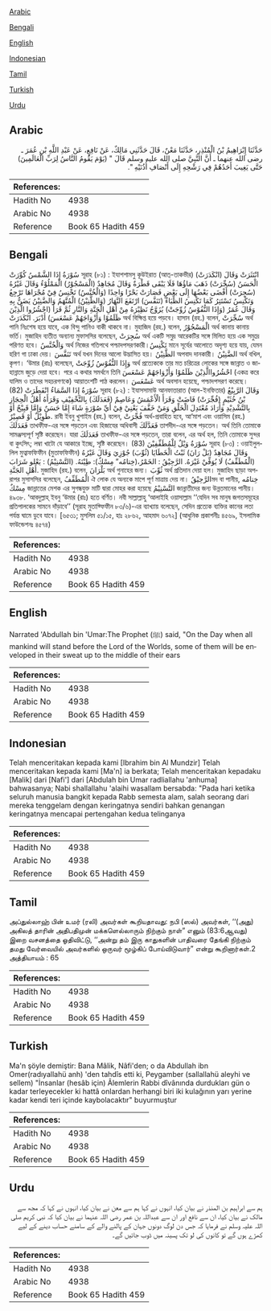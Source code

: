 [Arabic](#arabic)

[Bengali](#bengali)

[English](#english)

[Indonesian](#indonesian)

[Tamil](#tamil)

[Turkish](#turkish)

[Urdu](#urdu)

## Arabic


<div dir="rtl" lang="ar" style={{fontSize:'larger',backgroundColor:'#f8f9fa',padding:20}}>
حَدَّثَنَا إِبْرَاهِيمُ بْنُ الْمُنْذِرِ، حَدَّثَنَا مَعْنٌ، قَالَ حَدَّثَنِي مَالِكٌ، عَنْ نَافِعٍ، عَنْ عَبْدِ اللَّهِ بْنِ عُمَرَ ـ رضى الله عنهما ـ أَنَّ النَّبِيَّ صلى الله عليه وسلم قَالَ ‏"‏ ‏(‏يَوْمَ يَقُومُ النَّاسُ لِرَبِّ الْعَالَمِينَ‏)‏ حَتَّى يَغِيبَ أَحَدُهُمْ فِي رَشْحِهِ إِلَى أَنْصَافِ أُذُنَيْهِ ‏"‏‏.‏
</div>
<div style={{backgroundColor:'#f8f9fa',padding:20, marginBottom: 10}}><table> <thead> <tr> <th>References:</th> <th></th> </tr> </thead> <tbody><tr><td>Hadith No</td><td>4938</td></tr><tr><td>Arabic No</td><td>4938</td></tr><tr><td>Reference</td><td>Book 65 Hadith 459</td></tr></tbody></table></div>

## Bengali


<div dir="ltr" lang="bn" style={{fontSize:'larger',backgroundColor:'#f8f9fa',padding:20}}>
سُوْرَةُ إِذَا الشَّمْسُ كُوِّرَتْ সূরাহ (৮১) : ইযাশশামসু কূউইরাত (আত্-তাকভীর) (انْكَدَرَتْ) انْتَثَرَتْ وَقَالَ الْحَسَنُ (سُجِّرَتْ) ذَهَبَ مَاؤُهَا فَلَا يَبْقَى قَطْرَةٌ وَقَالَ مُجَاهِدٌ (الْمَسْجُوْرُ) الْمَمْلُوْءُ وَقَالَ غَيْرُهُ (سُجِرَتْ) أَفْضَى بَعْضُهَا إِلَى بَعْضٍ فَصَارَتْ بَحْرًا وَاحِدًا (وَالْخُنَّسُ) تَخْنِسُ فِيْ مُجْرَاهَا تَرْجِعُ وَتَكْنِسُ تَسْتَتِرُ كَمَا تَكْنِسُ الظِّبَاءُ (تَنَفَّسَ) ارْتَفَعَ النَّهَارُ (وَالظَّنِيْنُ) الْمُتَّهَمُ وَالضَّنِيْنُ يَضَنُّ بِهِ وَقَالَ عُمَرُ (وَإِذَا النُّفُوْسُ زُوِّجَتْ) يُزَوَّجُ نَظِيْرَهُ مِنْ أَهْلِ الْجَنَّةِ وَالنَّارِ ثُمَّ قَرَأَ (احْشُرُوا الَّذِيْنَ ظَلَمُوْا وَأَزْوَاجَهُمْ عَسْعَسَ) أَدْبَرَ. انْكَدَرَتْ অর্থ বিক্ষিপ্ত হয়ে পড়বে। হাসান (রহ.) বলেন, سُجِّرَتْ অর্থ পানি নিঃশেষ হয়ে যাবে, এক বিন্দু পানিও বাকী থাকবে না। মুহাজিদ (রহ.) বলেন, الْمَسْجُوْرُ অর্থ কানায় কানায় ভর্তি। মুজাহিদ ব্যতীত অন্যান্য মুফাসসির বলেছেন, سُجِرَتْ অর্থ একটি সমুদ্র আরেকটির সঙ্গে মিলিত হয়ে এক সমুদ্রে পরিণত হবে। وَالْخُنَّسُ অর্থ নিজের গতিপথে পশ্চাদপসরণকারী।تَكْنِسُ মানে সূর্যের আলোতে অদৃশ্য হয়ে যায়, যেমন হরিণ গা ঢাকা দেয়। تَنَفَّسَ অর্থ যখন দিনের আলো উদ্ভাসিত হয়। الظَّنِيْنُ অপবাদ দানকারী। الضَّنِيْنُ অর্থ বখিল, কৃপণ। ‘উমার (রাঃ) বলেছেন, وَإِذَا النُّفُوْسُ زُوِّجَتْ অর্থ প্রত্যেককে তার মত চরিত্রের লোকের সঙ্গে জান্নাত ও জাহান্নামে জুড়ে দেয়া হবে। পরে এ কথার সমর্থনে তিনি احْشُرُواالَّذِيْنَ ظَلَمُوْا وَأَزْوَاجَهُمْ عَسْعَسَ (একত্র করে যালিম ও তাদের সহচরগণকে) আয়াতংশটি পাঠ করলেন। عَسْعَسَ অর্থ অবসান হয়েছে, পশ্চাদপসরণ করেছে। (82) سُوْرَةُ إِذَا السَّمَاءُ انْفَطَرَتْ সূরাহ (৮২) : ইযাসসামাউ আনফাতারাত (আল-ইনফিতার) وَقَالَ الرَّبِيْعُ بْنُ خُثَيْمٍ (فُجِّرَتْ) فَاضَتْ وَقَرَأَ الْأَعْمَشُ وَعَاصِمٌ (فَعَدَلَكَ) بِالتَّخْفِيْفِ وَقَرَأَهُ أَهْلُ الْحِجَازِ بِالتَّشْدِيْدِ وَأَرَادَ مُعْتَدِلَ الْخَلْقِ وَمَنْ خَفَّفَ يَعْنِيْ فِيْ أَيِّ صُوْرَةٍ شَاءَ إِمَّا حَسَنٌ وَإِمَّا قَبِيْحٌ أَوْ طَوِيْلٌ أَوْ قَصِيْرٌ. রাবী ইবনু খুশাইম (রহ.) বলেন, فُجِّرَتْ অর্থ-প্রবাহিত হবে, আ‘মাশ এবং ওয়াসিম (রহ.) فَعَدَلَكَ তাখফীফ-এর সঙ্গে পড়তেন এবং হিজাযের অধিবাসী فَعَدَّلَكَ তাশদীদ-এর সঙ্গে পড়তেন। অর্থ তিনি তোমাকে সামঞ্জস্যপূর্ণ সৃষ্টি করেছেন। যারা فَعَدَلَكَ তাখফীফ-এর সঙ্গে পড়তেন, তারা বলেন, এর অর্থ হল, তিনি তোমাকে সুন্দর বা কুৎসিৎ; লম্বা খাটো যে আকারে ইচ্ছে, সৃষ্টি করেছেন। (83) سُوْرَةُ وَيْلٌ لِلْمُطَفِّفِيْنَ সূরাহ (৮৩) : ওয়াইলুললিল মুত্বাফফিফীন (মুতাফফিফীন) وَقَالَ مُجَاهِدٌ (بَلْ رَانَ) ثَبْتُ الْخَطَايَا (ثُوِّبَ) جُوْزِيَ وَقَالَ غَيْرُهُ (الْمُطَفِّفُ) لَا يُوَفِّيْ غَيْرَهُ. الرَّحِيْقُ : الخَمْرُ،(خِتامُه” مِسْكٌ): طِيْنَهُ. (التَّسْنِيْمُ) : يَعْلو شَرَابَ أَهْلِ الجَنَّةِ. মুজাহিদ (রহ.) বলেন, بَلْرَانَ অর্থ গুনাহের জন্য। ثُوِّبَ অর্থ প্রতিদান দেয়া হল। মুজাহিদ ছাড়া অপরাপর মুসাসসির বলেছেন, الْمُطَفِّفُ ঐ লোক যে অন্যকে মাপে পূর্ণ মাত্রায় দেয় না। الرَّحِيْقُমদ বা পানীয়, خِتامُه مِسْكٌ জান্নাতের মেশক এর সুগন্ধযুক্ত মাটি দ্বারা মোহর করা হয়েছে التَّسْنِيْمُ জান্নাতীদের জন্য উন্নতমানের পানীয়। ৪৯৩৮. ‘আবদুল্লাহ্ ইবনু ‘উমার (রাঃ) হতে বর্ণিত। নবী সাল্লাল্লাহু ‘আলাইহি ওয়াসাল্লাম ‘‘যেদিন সব মানুষ জগতসমূহের প্রতিপালকের সামনে দাঁড়াবে’’ (সূরাহ মুতাফ্ফিফীন ৮৩/৬)-এর ব্যাখ্যায় বলেছেন, সেদিন প্রত্যেক ব্যক্তির কানের লতা পর্যন্ত ঘামে ডুবে যাবে। [৬৫৩১; মুসলিম ৫১/১৫, হাঃ ২৮৬২, আহমাদ ৬০৭২] (আধুনিক প্রকাশনীঃ ৪৫৬৯, ইসলামিক ফাউন্ডেশনঃ ৪৫৭৪)
</div>
<div style={{backgroundColor:'#f8f9fa',padding:20, marginBottom: 10}}><table> <thead> <tr> <th>References:</th> <th></th> </tr> </thead> <tbody><tr><td>Hadith No</td><td>4938</td></tr><tr><td>Arabic No</td><td>4938</td></tr><tr><td>Reference</td><td>Book 65 Hadith 459</td></tr></tbody></table></div>

## English


<div dir="ltr" lang="en" style={{fontSize:'larger',backgroundColor:'#f8f9fa',padding:20}}>
Narrated 'Abdullah bin 'Umar:The Prophet (ﷺ) said, "On the Day when all mankind will stand before the Lord of the Worlds, some of them will be enveloped in their sweat up to the middle of their ears
</div>
<div style={{backgroundColor:'#f8f9fa',padding:20, marginBottom: 10}}><table> <thead> <tr> <th>References:</th> <th></th> </tr> </thead> <tbody><tr><td>Hadith No</td><td>4938</td></tr><tr><td>Arabic No</td><td>4938</td></tr><tr><td>Reference</td><td>Book 65 Hadith 459</td></tr></tbody></table></div>

## Indonesian


<div dir="ltr" lang="id" style={{fontSize:'larger',backgroundColor:'#f8f9fa',padding:20}}>
Telah menceritakan kepada kami [Ibrahim bin Al Mundzir] Telah menceritakan kepada kami [Ma'n] ia berkata; Telah menceritakan kepadaku [Malik] dari [Nafi'] dari [Abdulah bin Umar radliallahu 'anhuma] bahwasanya; Nabi shallallahu 'alaihi wasallam bersabda: "Pada hari ketika seluruh manusia bangkit kepada Rabb semesta alam, salah seorang dari mereka tenggelam dengan keringatnya sendiri bahkan genangan keringatnya mencapai pertengahan kedua telinganya
</div>
<div style={{backgroundColor:'#f8f9fa',padding:20, marginBottom: 10}}><table> <thead> <tr> <th>References:</th> <th></th> </tr> </thead> <tbody><tr><td>Hadith No</td><td>4938</td></tr><tr><td>Arabic No</td><td>4938</td></tr><tr><td>Reference</td><td>Book 65 Hadith 459</td></tr></tbody></table></div>

## Tamil


<div dir="ltr" lang="ta" style={{fontSize:'larger',backgroundColor:'#f8f9fa',padding:20}}>
அப்துல்லாஹ் பின் உமர் (ரலி) அவர்கள் கூறியதாவது: நபி (ஸல்) அவர்கள், ‘‘(அது) அகிலத் தாரின் அதிபதிமுன் மக்களெல்லாரும் நிற்கும் நாள்” எனும் (83:6ஆவது) இறை வசனத்தை ஓதிவிட்டு, ‘‘அன்று தம் இரு காதுகளின் பாதிவரை தேங்கி நிற்கும் தமது வேர்வையில் அவர்களில் ஒருவர் மூழ்கிப் போய்விடுவார்” என்று கூறினார்கள்.2 அத்தியாயம் : 65
</div>
<div style={{backgroundColor:'#f8f9fa',padding:20, marginBottom: 10}}><table> <thead> <tr> <th>References:</th> <th></th> </tr> </thead> <tbody><tr><td>Hadith No</td><td>4938</td></tr><tr><td>Arabic No</td><td>4938</td></tr><tr><td>Reference</td><td>Book 65 Hadith 459</td></tr></tbody></table></div>

## Turkish


<div dir="ltr" lang="tr" style={{fontSize:'larger',backgroundColor:'#f8f9fa',padding:20}}>
Ma'n şöyle demiştir: Bana Mâlik, Nâfi'den; o da Abdullah ibn Omer(radıyallahü anh) 'den tahdîs etti ki, Peygamber (sallallahü aleyhi ve sellem) "İnsanlar (hesâb için) Âlemlerin Rabbi dîvânında durdukları gün o kadar terleyecekler ki hattâ onlardan herhangi biri iki kulağının yarı yerine kadar kendi teri içinde kaybolacaktır" buyurmuştur
</div>
<div style={{backgroundColor:'#f8f9fa',padding:20, marginBottom: 10}}><table> <thead> <tr> <th>References:</th> <th></th> </tr> </thead> <tbody><tr><td>Hadith No</td><td>4938</td></tr><tr><td>Arabic No</td><td>4938</td></tr><tr><td>Reference</td><td>Book 65 Hadith 459</td></tr></tbody></table></div>

## Urdu


<div dir="rtl" lang="ur" style={{fontSize:'larger',backgroundColor:'#f8f9fa',padding:20}}>
ہم سے ابراہیم بن المنذر نے بیان کیا، انہوں نے کہا ہم سے معن نے بیان کیا، انہوں نے کہا کہ مجھ سے مالک نے بیان کیا، ان سے نافع اور ان سے عبداللہ بن عمر رضی اللہ عنہما نے بیان کیا کہ نبی کریم صلی اللہ علیہ وسلم نے فرمایا کہ جس دن لوگ دونوں جہان کے پالنے والے کے سامنے حساب دینے کے لیے کھڑے ہوں گے تو کانوں کی لو تک پسینہ میں ڈوب جائیں گے۔
</div>
<div style={{backgroundColor:'#f8f9fa',padding:20, marginBottom: 10}}><table> <thead> <tr> <th>References:</th> <th></th> </tr> </thead> <tbody><tr><td>Hadith No</td><td>4938</td></tr><tr><td>Arabic No</td><td>4938</td></tr><tr><td>Reference</td><td>Book 65 Hadith 459</td></tr></tbody></table></div>